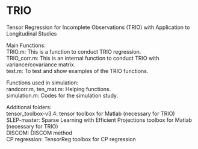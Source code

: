 # TRIO
Tensor Regression for Incomplete Observations (TRIO) with Application to Longitudinal Studies

Main Functions:\
TRIO.m: This is a function to conduct TRIO regression.\
TRIO_corr.m: This is an internal function to conduct TRIO with variance/covariance matrix.\
test.m: To test and show examples of the TRIO functions.

Functions used in simulation:\
randcorr.m, ten_mat.m: Helping functions.\
simulation.m: Codes for the simulation study. 

Additional folders:\
tensor_toolbox-v3.4: tensor toolbox for Matlab (necessary for TRIO)\
SLEP-master: Sparse Learning with Efficient Projections toolbox for Matlab (necessary for TRIO)\
DISCOM: DISCOM method\
CP regression: TensorReg toolbox for CP regression
